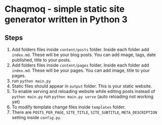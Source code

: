 # Chaqmoq - simple static site generator written in Python 3

## Steps

1. Add folders files inside `content/posts` folder. Inside each folder add `index.md`. These will be your blog posts. You can add image, tags, date published, title to your posts.
2. Add folders files inside `content/pages` folder. Inside each folder add `index.md`. These will be your pages. You can add image, title to your pages.
3. run `python main.py`
4. Static files should appear in `output` folder. This is your static website.
5. To enable serving and reloading website while editing posts instead of `python main.py` run `python main.py serve` (auto reloading not working yet)
6. To modify template change files inside `templates` folder.
7. There are `POSTS_PER_PAGE`, `SITE_TITLE`, `SITE_SUBTITLE`, `META_DESCRIPTION` setting inside `config.py`.